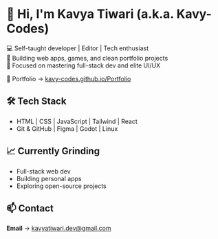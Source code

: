 # 👋 Hi, I'm Kavya Tiwari (a.k.a. Kavy-Codes)
💻 Self-taught developer | Editor | Tech enthusiast  
🚀 Building web apps, games, and clean portfolio projects  
🎯 Focused on mastering full-stack dev and elite UI/UX

🔗 Portfolio → [kavy-codes.github.io/Portfolio](https://kavy-codes.github.io/Portfolio/)

## 🛠️ Tech Stack
- HTML | CSS | JavaScript | Tailwind | React
- Git & GitHub | Figma | Godot | Linux

## 📈 Currently Grinding
- Full-stack web dev
- Building personal apps
- Exploring open-source projects

## 📫 Contact
**Email** → kavyatiwari.dev@gmail.com  
